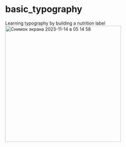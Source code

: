 # basic_typography
Learning typography by building a nutrition label <br/>
<img width="370" alt="Снимок экрана 2023-11-14 в 05 14 58" src="https://github.com/a0fail/basic_typography/assets/133894238/6bf1df6b-243b-4b86-b098-d2f979213537">
